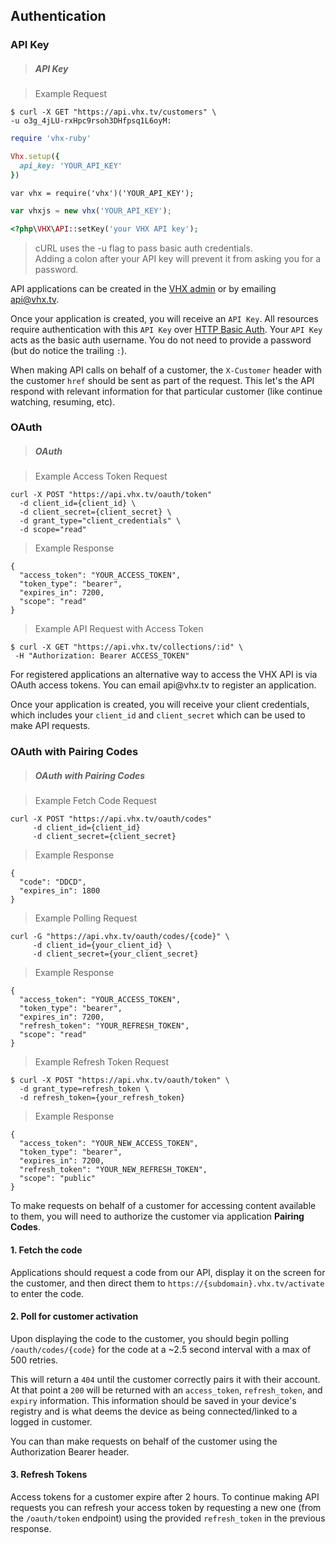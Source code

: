 <!-- ___AUTHENTICATION____________________________ -->
<h2 class="head-3 margin-top-xlarge padding-top-xlarge border-top margin-bottom-medium" id="authentication">Authentication</h2>

<h3 class="text-2 head-4 text--navy text--bold is-api margin-top-xlarge margin-bottom-medium" id="authentication-api-key">API Key</h3>

> <h5 class="head-5 text--white margin-bottom-medium">API Key</h5>

> Example Request

```shell
$ curl -X GET "https://api.vhx.tv/customers" \
-u o3g_4jLU-rxHpc9rsoh3DHfpsq1L6oyM:
```

```ruby
require 'vhx-ruby'

Vhx.setup({
  api_key: 'YOUR_API_KEY'
})
```

```node
var vhx = require('vhx')('YOUR_API_KEY');
```

```javascript
var vhxjs = new vhx('YOUR_API_KEY');
```

```php
<?php\VHX\API::setKey('your VHX API key');
```

> <div class="highlight shell text"><p>cURL uses the -u flag to pass basic auth credentials. <br>Adding a colon after your API key will prevent it from asking you for a password.</p></div>

<section class="text-2 contain">
  <p>API applications can be created in the <a href="https://www.vhx.tv/admin/platforms" target="_blank">VHX admin</a> or by emailing <a href="mailto:api@vhx.tv">api@vhx.tv</a>.</p>
  <p>Once your application is created, you will receive an <code>API Key</code>. All resources require authentication with this <code>API Key</code> over <a href="https://en.wikipedia.org/wiki/Basic_access_authentication" target="_blank">HTTP Basic Auth</a>. Your <code>API Key</code> acts as the basic auth username. You do not need to provide a password (but do notice the trailing <code>:</code>).</p>
  <p>When making API calls on behalf of a customer, the <code>X-Customer</code> header with the customer <code>href</code> should be sent as part of the request. This let's the API respond with relevant information for that particular customer (like continue watching, resuming, etc).
</section>

<h3 class="is-internal text-2 head-4 text--navy text--bold is-api margin-top-xlarge margin-bottom-medium" id="authentication-oauth">OAuth</h3>

> <h5 class="is-internal head-5 text--white is-internal">OAuth</h5>

> <span class="is-internal">Example Access Token Request</span>

```plaintextinternal
curl -X POST "https://api.vhx.tv/oauth/token"
  -d client_id={client_id} \
  -d client_secret={client_secret} \
  -d grant_type="client_credentials" \
  -d scope="read"
```

> <span class="is-internal">Example Response</span>

```jsoninternal
{
  "access_token": "YOUR_ACCESS_TOKEN",
  "token_type": "bearer",
  "expires_in": 7200,
  "scope": "read"
}
```

> <span class="is-internal">Example API Request with Access Token</span>

```plaintextinternal
$ curl -X GET "https://api.vhx.tv/collections/:id" \
 -H "Authorization: Bearer ACCESS_TOKEN"
```

<section class="is-internal text-2 contain">
  <p>For registered applications an alternative way to access the VHX API is via OAuth access tokens. You can email api@vhx.tv to register an application.
  <p>Once your application is created, you will receive your client credentials, which includes your <code>client_id</code> and <code>client_secret</code> which can be used to make API requests.</p>
</section>

<h3 class="is-internal text-2 head-4 text--navy text--bold is-api margin-top-xlarge margin-bottom-medium" id="authentication-oauth-customer">OAuth with Pairing Codes</h3>

> <h5 class="is-internal head-5 text--white">OAuth with Pairing Codes</h5>

> <span class="is-internal">Example Fetch Code Request</span>

```plaintextinternal
curl -X POST "https://api.vhx.tv/oauth/codes"
     -d client_id={client_id}
     -d client_secret={client_secret}
```

> <span class="is-internal">Example Response</span>

```jsoninternal
{
  "code": "DDCD",
  "expires_in": 1800
}
```

> <span class="is-internal">Example Polling Request</span>

```plaintextinternal
curl -G "https://api.vhx.tv/oauth/codes/{code}" \
     -d client_id={your_client_id} \
     -d client_secret={your_client_secret}
```

> <span class="is-internal">Example Response</span>

```jsoninternal
{
  "access_token": "YOUR_ACCESS_TOKEN",
  "token_type": "bearer",
  "expires_in": 7200,
  "refresh_token": "YOUR_REFRESH_TOKEN",
  "scope": "read"
}
```

> <span class="is-internal">Example Refresh Token Request</span>

```plaintextinternal
$ curl -X POST "https://api.vhx.tv/oauth/token" \
  -d grant_type=refresh_token \
  -d refresh_token={your_refresh_token}
```
> <span class="is-internal">Example Response</span>

```jsoninternal
{
  "access_token": "YOUR_NEW_ACCESS_TOKEN",
  "token_type": "bearer",
  "expires_in": 7200,
  "refresh_token": "YOUR_NEW_REFRESH_TOKEN",
  "scope": "public"
}
```

<section class="is-internal text-2 contain">
  <p>To make requests on behalf of a customer for accessing content available to them, you will need to authorize the customer via application <strong>Pairing Codes</strong>.</p>

  <h4><strong>1. Fetch the code</strong></h4>
  <p>Applications should request a code from our API, display it on the screen for the customer, and then direct them to <code>https://{subdomain}.vhx.tv/activate</code> to enter the code.</p>

  <h4><strong>2. Poll for customer activation</strong></h4>
  <p>Upon displaying the code to the customer, you should begin polling <code>/oauth/codes/{code}</code> for the code at a ~2.5 second interval with a max of 500 retries.</p>
  <p>This will return a <code>404</code> until the customer correctly pairs it with their account. At that point a <code>200</code> will be returned with an <code>access_token</code>, <code>refresh_token</code>, and <code>expiry</code> information. This information should be saved in your device's registry and is what deems the device as being connected/linked to a logged in customer.</p>
  <p>You can than make requests on behalf of the customer using the Authorization Bearer header.</p>

  <h4><strong>3. Refresh Tokens</strong></h4>
  <p>Access tokens for a customer expire after 2 hours. To continue making API requests you can refresh your access token by requesting a new one (from the <code>/oauth/token</code> endpoint) using the provided <code>refresh_token</code> in the previous response.</p>
</section>
